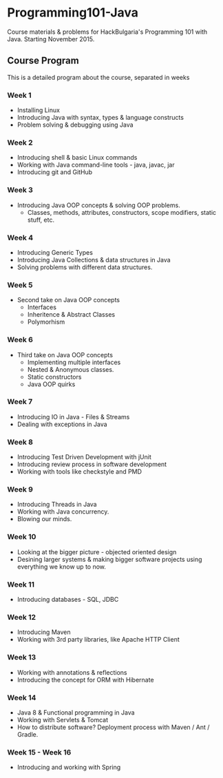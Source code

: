 # Programming101-Java

Course materials &amp; problems for HackBulgaria's Programming 101 with Java. Starting November 2015.

## Course Program

This is a detailed program about the course, separated in weeks

### Week 1

* Installing Linux
* Introducing Java with syntax, types & language constructs
* Problem solving & debugging using Java

### Week 2

* Introducing shell & basic Linux commands
* Working with Java command-line tools - java, javac, jar
* Introducing git and GitHub

### Week 3

* Introducing Java OOP concepts & solving OOP problems.
  * Classes, methods, attributes, constructors, scope modifiers, static stuff, etc.

### Week 4

* Introducing Generic Types
* Introducing Java Collections & data structures in Java
* Solving problems with different data structures.


### Week 5

* Second take on Java OOP concepts
  * Interfaces
  * Inheritence & Abstract Classes
  * Polymorhism

### Week 6

* Third take on Java OOP concepts
  * Implementing multiple interfaces
  * Nested & Anonymous classes.
  * Static constructors
  * Java OOP quirks

### Week 7

* Introducing IO in Java - Files & Streams
* Dealing with exceptions in Java

### Week 8

* Introducing Test Driven Development with jUnit
* Introducing review process in software development
* Working with tools like checkstyle and PMD

### Week 9

* Introducing Threads in Java
* Working with Java concurrency.
* Blowing our minds.

### Week 10

* Looking at the bigger picture - objected oriented design
* Desining larger systems & making bigger software projects using everything we know up to now.

### Week 11

* Introducing databases - SQL, JDBC

### Week 12

* Introducing Maven
* Working with 3rd party libraries, like Apache HTTP Client

### Week 13

* Working with annotations & reflections
* Introducing the concept for ORM with Hibernate 

### Week 14

* Java 8 & Functional programming in Java
* Working with Servlets & Tomcat
* How to distribute software? Deployment process with Maven / Ant / Gradle.

### Week 15 - Week 16

* Introducing and working with Spring
